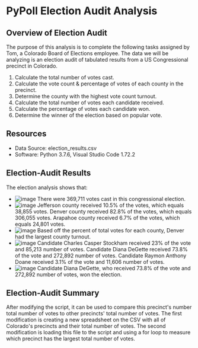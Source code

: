 # PyPoll Election Audit Analysis

## Overview of Election Audit
The purpose of this analysis is to complete the following tasks assigned by Tom, a Colorado Board of Elections employee. The data we will be analyzing is an election audit of tabulated results from a US Congressional precinct in Colorado.

1. Calculate the total number of votes cast.
2. Calculate the vote count & percentage of votes of each county in the precinct.
3. Determine the county with the highest vote count turnout.
4. Calculate the total number of votes each candidate received.
5. Calculate the percentage of votes each candidate won.
6. Determine the winner of the election based on popular vote.

## Resources
- Data Source: election_results.csv
- Software: Python 3.7.6, Visual Studio Code 1.72.2

## Election-Audit Results
The election analysis shows that:
* ![image](https://user-images.githubusercontent.com/107401667/198390835-4ac3acfc-f919-4652-9635-3aa01498301b.png) There were 369,711 votes cast in this congressional election.
* ![image](https://user-images.githubusercontent.com/107401667/198390996-0da7dd32-e0ab-4f84-8d3c-11c28590bd92.png) Jefferson county received 10.5% of the votes, which equals 38,855 votes. Denver county received 82.8% of the votes, which equals 306,055 votes. Arapahoe county received 6.7% of the votes, which equals 24,801 votes.
* ![image](https://user-images.githubusercontent.com/107401667/198391467-136b45dd-23ab-4ab1-8ea5-42613066463c.png) Based off the percent of total votes for each county, Denver had the largest county turnout.
* ![image](https://user-images.githubusercontent.com/107401667/198392044-af034bd3-6e28-4954-945f-e07fbb2592e1.png) Candidate Charles Casper Stockham received 23% of the vote and 85,213 number of votes. Candidate Diana DeGette received 73.8% of the vote and 272,892 number of votes. Candidate Raymon Anthony Doane received 3.1% of the vote and 11,606 number of votes.
* ![image](https://user-images.githubusercontent.com/107401667/198392265-d9fbef0b-39b6-470c-8067-a62d20e0a9a0.png) Candidate Diana DeGette, who received 73.8% of the vote and 272,892 number of votes, won the election.

## Election-Audit Summary
After modifying the script, it can be used to compare this precinct's number total number of votes to other precincts' total number of votes. The first modification is creating a new spreadsheet on the CSV with all of Colorado's precincts and their total number of votes. The second modification is loading this file to the script and using a for loop to measure which precinct has the largest total number of votes.
